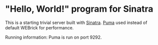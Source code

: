 # "Hello, World!" program for Sinatra

This is a starting trivial server built with [Sinatra][]. [Puma][] used instead
of default WEBrick for performance.

[Sinatra]: http://www.sinatrarb.com/
[Puma]: http://puma.io/

Running information: Puma is run on port 9292.
